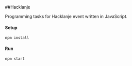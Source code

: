 ##Hacklanje

Programming tasks for Hacklanje event written in JavaScript.

#### Setup

`npm install`

#### Run

`npm start`